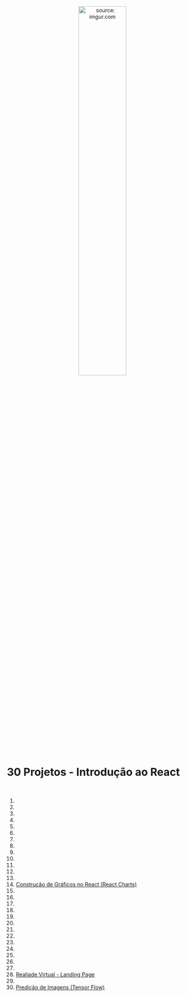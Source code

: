 ﻿<div align="center">
    <img src="https://i.imgur.com/AzshGmS.png" title="source: imgur.com" width="50%"/> 
</div>
<br />

<h1>30 Projetos - Introdução ao React</h1>

<br />

1. <a href="#"></a>
2. <a href="#"></a>
3. <a href="#"></a>
4. <a href="#"></a>
5. <a href="#"></a>
6. <a href="#"></a>
7. <a href="#"></a>
8. <a href="#"></a>
9. <a href="#"></a>
10. <a href="#"></a>
11. <a href="#"></a>
12. <a href="#"></a>
13. <a href="#"></a>
14. <a href="14_graficos">Construção de Gráficos no React (React Charts)</a>
15. <a href="#"></a>
16. <a href="#"></a>
17. <a href="#"></a>
18. <a href="#"></a>
19. <a href="#"></a>
20. <a href="#"></a>
21. <a href="#"></a>
22. <a href="#"></a>
23. <a href="#"></a>
24. <a href="#"></a>
25. <a href="#"></a>
26. <a href="#"></a>
27. <a href="#"></a>
28. <a href="28_vr_lp">Realiade Virtual - Landing Page</a>
29. <a href="#"></a>
30. <a href="30_image_predictions">Predição de Imagens (Tensor Flow)</a>